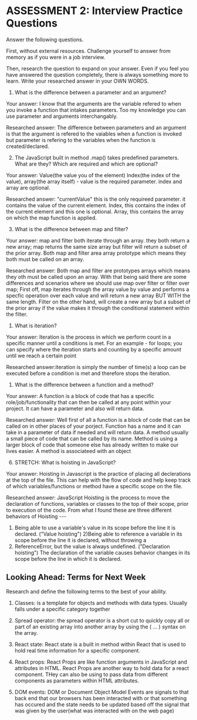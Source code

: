 # ASSESSMENT 2: Interview Practice Questions

Answer the following questions.

First, without external resources. Challenge yourself to answer from memory as if you were in a job interview.

Then, research the question to expand on your answer. Even if you feel you have answered the question completely, there is always something more to learn. Write your researched answer in your OWN WORDS.

1. What is the difference between a parameter and an argument?

Your answer: I know that the arguments are the variable refered to when you invoke a function that intakes parameters. Too my knowledge you can use parameter and arguments interchangably.

Researched answer: The difference between parameters and an argument is that the argument is refered to the vaiables when a function is invoked but parameter is refering to the variables when the function is created/declared.

2. The JavaScript built in method .map() takes predefined parameters. What are they? Which are required and which are optional?

Your answer: Value(the value you of the element) Index(the index of the value), array(the array itself) - value is the required parameter. index and array are optional.

Researched answer: "currentValue" this is the only requireed parameter. it contains the value of the current element. Index, this contains the index of the current element and this one is optional. Array, this contains the array on which the map function is applied.

3. What is the difference between map and filter?

Your answer: map and filter both iterate through an array. they both return a new array; map returns the same size array but filter will return a subset of the prior array. Both map and filter area array prototype which means they both must be called on an array.

Researched answer: Both map and filter are prototypes arrays which means they oth must be called upon an array. With that being said there are some differences and scenarios where we should use map over filter or filter over map; First off, map iterates through the array value by value and performs a specfic operation over each value and will return a new array BUT WITH the same length. Filter on the other hand, will create a new array but a subset of the prior array if the value makes it through the conditional statement within the filter.

1. What is iteration?

Your answer: Iteration is the process in which we perform count in a specific manner until a conditions is met. For an example - for loops; you can specify where the iteration starts and counting by a specific amount until we reach a certain point

Researched answer:iteration is simply the number of time(s) a loop can be executed before a condition is met and therefore stops the iteration.

1. What is the difference between a function and a method?

Your answer: A function is a block of code that has a specific role/job/functionality that can then be called at any point within your project. It can have a parameter and also will return data.

Researched answer: Well first of all a function is a block of code that can be called on in other places of your porject. Function has a name and it can take in a parameter of data if needed and will return data. A method usually a small piece of code that can be called by its name. Method is using a larger block of code that someone else has already written to make our lives easier. A method is associateed with an object

6. STRETCH: What is hoisting in JavaScript?

Your answer: Hoisting in Javascript is the practice of placing all declerations at the top of the file.
This can help with the flow of code and help keep track of which variables/functions or method have a specific scope on the file.

Researched answer: JavaScript Hoisting is the process to move the declaration of functions, variables or classes to the top of their scope, prior to execution of the code. From what I found these are three different behaviors of Hoisting ---
1) Being able to use a variable's value in its scope before the line it is declared. ("Value hoisting")
2)Being able to reference a variable in its scope before the line it is declared, without throwing a 
3) ReferenceError, but the value is always undefined. ("Declaration hoisting")
The declaration of the variable causes behavior changes in its scope before the line in which it is declared.

## Looking Ahead: Terms for Next Week

Research and define the following terms to the best of your ability.

1. Classes: is a template for objects and methods with data types. Usually falls under a specific category together 

2. Spread operator: the spread operator is a short cut to quickly copy all or part of an existing array into another array by using the ( ... ) syntax on the array.

3. React state: React state is a built in method within React  that is used to hold real time information for a specific component.

4. React props: React Props are like function arguments in JavaScript and attributes in HTML. React Props are another way to hold data for a react component. THey can also be using to pass data from different components as parameters within HTML attributes.

5. DOM events: DOM or Document Object Model Events are signals to that back end that our browsers has been interacted with  or that something has occured and the state needs to be updated based off the signal that was given by the user(what was interacted with on the web page)
